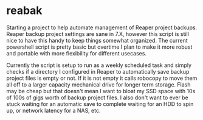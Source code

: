 # reabak
Starting a project to help automate management of Reaper project backups. Reaper backup project settings are sane in 7.X, however this script is still nice to have this handy to keep things somewhat organized.  The current powershell script is pretty basic but overtime I plan to make it more robust and portable with more flexibility for different usecases. 

Currently the script is setup to run as a weekly scheduled task and simply checks if a directory I configured in Reaper to automatically save backup project files is empty or not. If it is not empty it calls robocopy to move them all off to a larger capacity mechanical drive for longer term storage. Flash may be cheap but that doesn't mean I want to bloat my SSD space with 10s of 100s of gigs worth of backup project files. I also don't want to ever be stuck waiting for an automatic save to complete waiting for an HDD to spin up, or network latency for a NAS, etc.
